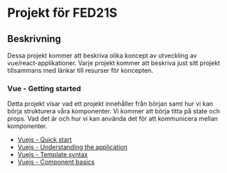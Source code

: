 # Projekt för FED21S

## Beskrivning

Dessa projekt kommer att beskriva olika koncept av utveckling av vue/react-applikationer. Varje projekt kommer att beskriva just sitt projekt tillsammans med länkar till resurser för koncepten.

### Vue - Getting started

Detta projekt visar vad ett projekt innehåller från början samt hur vi kan börja strukturera våra komponenter. Vi kommer att börja titta på state och props. Vad det är och hur vi kan använda det för att kommunicera mellan komponenter.

- [Vuejs - Quick start](https://vuejs.org/guide/quick-start.html#with-build-tools)
- [Vuejs - Understanding the application](https://vuejs.org/guide/essentials/application.html#app-configurations)
- [Vuejs - Template syntax](https://vuejs.org/guide/essentials/template-syntax.html)
- [Vuejs - Component basics](https://vuejs.org/guide/essentials/component-basics.html)
